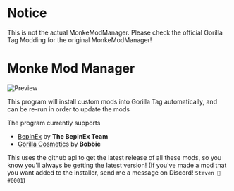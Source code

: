 # Notice
This is not the actual MonkeModManager. Please check the official Gorilla Tag Modding for the original MonkeModManager!

# Monke Mod Manager
![Preview](https://i.imgur.com/6mEIBxm.png)

This program will install custom mods into Gorilla Tag automatically, and can be re-run in order to update the mods

The program currently supports

* [BepInEx](https://github.com/BepInEx/BepInEx) by **The BepInEx Team**
* [Gorilla Cosmetics](https://github.com/legoandmars/GorillaCosmetics) by **Bobbie**


This uses the github api to get the latest release of all these mods, so you know you'll always be getting the latest version!
(If you've made a mod that you want added to the installer, send me a message on Discord! `Steven 🎀#0001`)

